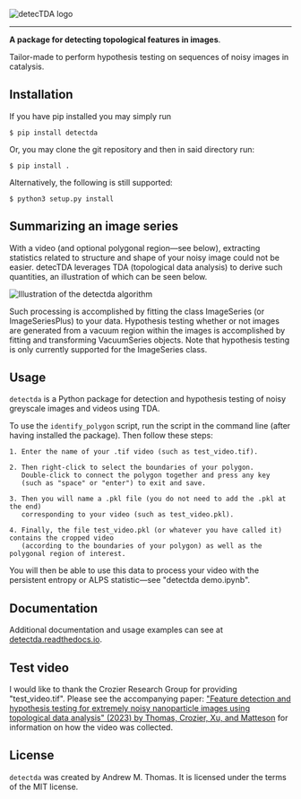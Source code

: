 ![detecTDA logo](https://camo.githubusercontent.com/8b323f6c89c3088d2f11d0e4859887fc8435125ee4269b0dd9c255110db8f846/68747470733a2f2f616e647265776d74686f6d61732e636f6d2f77702d636f6e74656e742f75706c6f6164732f323032342f31312f64657465637464615f6c6f676f2e706e67)

***

**A package for detecting topological features in images**. 

Tailor-made to perform hypothesis testing on sequences of noisy images in catalysis. 

## Installation

If you have pip installed you may simply run 
 
```
$ pip install detectda
```
 
Or, you may clone the git repository and then in said directory run:

```
$ pip install .
```

Alternatively, the following is still supported:

```
$ python3 setup.py install
```

## Summarizing an image series

With a video (and optional polygonal region&mdash;see below), extracting statistics related to structure and shape of your noisy image could not be easier. detecTDA leverages TDA (topological data analysis) to derive such quantities, an illustration of which can be seen below. 

![Illustration of the detectda algorithm](https://camo.githubusercontent.com/edde2885ddd0312753c89368c2468e2a189d40b641143569cc8be7fb7ad3f1dc/68747470733a2f2f616e647265776d74686f6d61732e636f6d2f77702d636f6e74656e742f75706c6f6164732f323032342f30372f6465746563746461414c474f524954484d2e706e67)

Such processing is accomplished by fitting the class ImageSeries (or ImageSeriesPlus) to your data. Hypothesis testing whether or not images are generated from a vacuum region within the images is accomplished by fitting and transforming VacuumSeries objects. Note that hypothesis testing is only currently supported for the ImageSeries class. 

## Usage

`detectda` is a Python package for detection and hypothesis testing of noisy greyscale images and videos using TDA.

To use the `identify_polygon` script, run the script in the command line (after having installed the package). Then follow these steps: 

	1. Enter the name of your .tif video (such as test_video.tif). 

	2. Then right-click to select the boundaries of your polygon. 
	   Double-click to connect the polygon together and press any key 
	   (such as "space" or "enter") to exit and save. 

	3. Then you will name a .pkl file (you do not need to add the .pkl at the end) 
	   corresponding to your video (such as test_video.pkl). 

	4. Finally, the file test_video.pkl (or whatever you have called it) contains the cropped video 
	   (according to the boundaries of your polygon) as well as the polygonal region of interest. 

You will then be able to use this data to process your video with the persistent entropy or ALPS statistic&mdash;see "detectda demo.ipynb".

## Documentation

Additional documentation and usage examples can see at [detectda.readthedocs.io](https://detectda.readthedocs.io/). 

## Test video

I would like to thank the Crozier Research Group for providing "test_video.tif". Please see the accompanying paper: ["Feature detection and hypothesis testing for extremely noisy nanoparticle images using topological data analysis" (2023) by Thomas, Crozier, Xu, and Matteson](https://www.tandfonline.com/doi/epdf/10.1080/00401706.2023.2203744) for information on how the video was collected.

## License

`detectda` was created by Andrew M. Thomas. It is licensed under the terms of the MIT license. 
